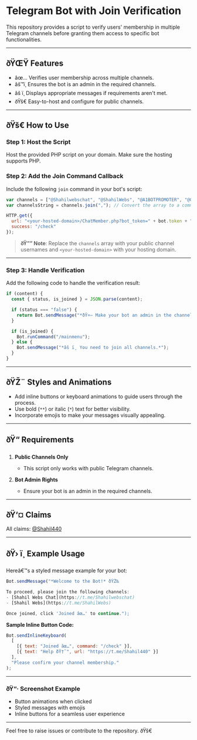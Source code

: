 
# Telegram Bot with Join Verification

This repository provides a script to verify users' membership in multiple Telegram channels before granting them access to specific bot functionalities.

---

## ðŸŒŸ Features  
- âœ… Verifies user membership across multiple channels.  
- âš™ï¸ Ensures the bot is an admin in the required channels.  
- âš ï¸ Displays appropriate messages if requirements aren't met.  
- ðŸš€ Easy-to-host and configure for public channels.  

---

## ðŸš€ How to Use  

### Step 1: Host the Script  
Host the provided PHP script on your domain. Make sure the hosting supports PHP.  

### Step 2: Add the Join Command Callback  
Include the following `join` command in your bot's script:  

```javascript
var channels = ["@Shahilwebschat", "@ShahilWebs", "@A1BOTPROMOTER", "@GODMOD57"];  
var channelsString = channels.join(","); // Convert the array to a comma-separated string  

HTTP.get({  
  url: "<your-hosted-domain>/ChatMember.php?bot_token=" + bot.token + "&user_id=" + user.telegramid + "&chat_id=" + channelsString,  
  success: "/check"  
});
```

> **ðŸ”” Note**: Replace the `channels` array with your public channel usernames and `<your-hosted-domain>` with your hosting domain.

---

### Step 3: Handle Verification  
Add the following code to handle the verification result:  

```javascript
if (content) {  
  const { status, is_joined } = JSON.parse(content);  

  if (status === "false") {  
    return Bot.sendMessage("*ðŸ¤– Make your bot an admin in the channel.*");  
  }  

  if (is_joined) {  
    Bot.runCommand("/mainmenu");  
  } else {  
    Bot.sendMessage("*âš ï¸ You need to join all channels.*");  
  }  
}
```

---

## ðŸŽ¨ Styles and Animations  

- Add inline buttons or keyboard animations to guide users through the process.  
- Use bold (`**`) or italic (`*`) text for better visibility.  
- Incorporate emojis to make your messages visually appealing.  

---

## ðŸ“ Requirements  
1. **Public Channels Only**  
   - This script only works with public Telegram channels.  

2. **Bot Admin Rights**  
   - Ensure your bot is an admin in the required channels.  

---

## ðŸ‘¤ Claims  

All claims: [@Shahil440](https://t.me/Shahil440)

---

## ðŸ› ï¸ Example Usage  

Hereâ€™s a styled message example for your bot:  

```javascript
Bot.sendMessage("*Welcome to the Bot!* ðŸŽ‰

To proceed, please join the following channels:
- [Shahil Webs Chat](https://t.me/Shahilwebschat)
- [Shahil Webs](https://t.me/ShahilWebs)

Once joined, click 'Joined âœ…' to continue.");
```

**Sample Inline Button Code:**  
```javascript
Bot.sendInlineKeyboard(
  [
    [{ text: "Joined âœ…", command: "/check" }],
    [{ text: "Help ðŸ†˜", url: "https://t.me/Shahil440" }]
  ],
  "Please confirm your channel membership."
);
```

---

### ðŸ“· Screenshot Example  

- Button animations when clicked  
- Styled messages with emojis  
- Inline buttons for a seamless user experience  

---

Feel free to raise issues or contribute to the repository. ðŸš€
